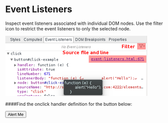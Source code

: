 Event Listeners
===============

Inspect event listeners associated with individual DOM nodes. Use the filter icon to restrict the event listeners to only the selected node.

![alt text](/elements/event-listeners.png "Less")

####Find the onclick handler definition for the button below:

<button id="click-example">Alert Me</button>

<script>
	var el = document.getElementById('click-example');
	el.onclick = function(e) {
		alert("Hello");
	}
</script>
